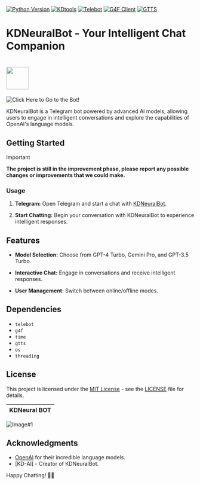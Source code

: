 [![Python Version](https://img.shields.io/badge/Python-3.8%2B-magenta)](https://www.python.org/downloads/release)
[![KDtools](https://img.shields.io/badge/KD-Tools-blue?logo=telegram)](https://t.me/KDTOOLS)
[![Telebot](https://img.shields.io/badge/Telebot-4.16.1-red)](https://github.com/eternnoir/pyTelegramBotAPI)
[![G4F Client](https://img.shields.io/badge/G4F-Client-yellow)](https://pypi.org/project/g4f/)
[![GTTS](https://img.shields.io/badge/gTTS-2.5.1-green)](https://github.com/pndurette/gTTS)

# KDNeuralBot - Your Intelligent Chat Companion

# <img src="https://i.ibb.co/Lv72Cm7/photo-5098607599397481969-c-removebg-preview.png" width="60px" />
![Click Here to Go to the Bot!](https://t.me/KDGPTBOT)

KDNeuralBot is a Telegram bot powered by advanced AI models, allowing users to engage in intelligent conversations and explore the capabilities of OpenAI's language models.

## Getting Started

> [!IMPORTANT]
> **The project is still in the improvement phase, please report any possible changes or improvements that we could make.**


### Usage

1. **Telegram:** Open Telegram and start a chat with [KDNeuralBot](https://t.me/KDGPTBOT).

2. **Start Chatting:** Begin your conversation with KDNeuralBot to experience intelligent responses.

## Features

- **Model Selection:** Choose from GPT-4 Turbo, Gemini Pro, and GPT-3.5 Turbo.

- **Interactive Chat:** Engage in conversations and receive intelligent responses.

- **User Management:** Switch between online/offline modes.

## Dependencies

- `telebot`
- `g4f`
- `time`
- `gtts`
- `os`
- `threading`

## License

This project is licensed under the [MIT License](LICENSE) - see the [LICENSE](LICENSE) file for details.

| KDNeural BOT |
| :-: |
![Image#1](https://i.ibb.co/ygB20dD/photo-5136864118643469151-y.jpg)

## Acknowledgments

- [OpenAI](https://openai.com) for their incredible language models.
- [KD-AI] - Creator of KDNeuralBot.

Happy Chatting! 🤖🚀
